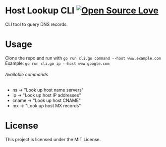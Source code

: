 # Host Lookup CLI [![Open Source Love](https://badges.frapsoft.com/os/v1/open-source.svg?v=103)](https://github.com/ellerbrock/open-source-badges/)

CLI tool to query DNS records.

# Usage

Clone the repo and run with `go run cli.go command --host www.example.com`
Example: `go run cli.go ip --host www.google.com`

###### Available commands

- ns -> "Look up host name servers"
- ip -> "Look up host IP addresses"
- cname -> "Look up host CNAME"
- mx -> "Look up host MX records"

# License

This project is licensed under the MIT License.
